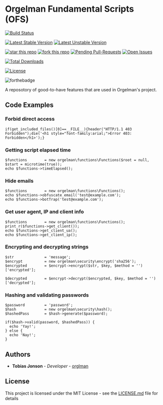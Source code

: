 # Orgelman Fundamental Scripts (OFS)
[![Build Status](https://travis-ci.org/orglman/fundamental.svg)](https://travis-ci.org/orglman/fundamental)

[![Latest Stable Version](https://poser.pugx.org/orglman/fundamental/v/stable.svg)](https://packagist.org/packages/orglman/fundamental) 
[![Latest Unstable Version](https://poser.pugx.org/orglman/fundamental/v/unstable.svg)](https://packagist.org/packages/orglman/fundamental) 

[![star this repo](http://githubbadges.com/star.svg?user=orglman&repo=fundamental&style=flat)](https://github.com/orglman/fundamental)
[![fork this repo](http://githubbadges.com/fork.svg?user=orglman&repo=fundamental&style=flat)](https://github.com/orglman/fundamental/fork)
[![Pending Pull-Requests](http://githubbadges.herokuapp.com/orglman/fundamental/pulls.svg?style=flat)](https://github.com/orglman/fundamental/pulls)
[![Open Issues](http://githubbadges.herokuapp.com/orglman/fundamental/issues.svg?style=flat)](https://github.com/orglman/fundamental/issues)

[![Total Downloads](https://poser.pugx.org/orglman/fundamental/downloads)](https://packagist.org/packages/orglman/fundamental) 

[![License](https://poser.pugx.org/orglman/fundamental/license.svg)](https://packagist.org/packages/orglman/fundamental)

![forthebadge](https://forthebadge.com/images/badges/fuck-it-ship-it.svg)

A reposotory of good-to-have features that are used in Orgelman's project.

## Code Examples

### Forbid direct access
```
if(get_included_files()[0]==__FILE__){header("HTTP/1.1 403 Forbidden");die('<h1 style="font-family:arial;">Error 403: Forbidden</h1>');} 
```
### Getting script elapsed time 
```
$functions        = new orgelman\functions\Functions($root = null, $start = microtime(true));
echo $functions->timeElapsed();
```
### Hide emails
```
$functions        = new orgelman\functions\Functions();
echo $functions->obfuscate_email('test@example.com');
echo $functions->botTrap('test@example.com');
```

### Get user agent, IP and client info 
```
$functions        = new orgelman\functions\Functions();
print_r($functions->get_client());
echo $functions->get_client_ua();
echo $functions->get_client_ip();
```

### Encrypting and decrypting strings
```
$str              = 'message';
$encrypt          = new orgelman\security\encrypt('sha256');
$encrypted        = $encrypt->encrypt($str, $key, $method = '')['encrypted'];

$decrypted        = $encrypt->decrypt($encrypted, $key, $method = '')['decrypted'];
```
### Hashing and validating passwords
```
$password         = 'password';
$hash             = new orgelman\security\hash();
$hashedPass       = $hash->generate($password);

if($hash->valid(password, $hashedPass)) {
  echo 'Yay!';
} else {
  echo 'Nay!';
}
```

## Authors

* **Tobias Jonson** - *Developer* - [orglman](https://github.com/orglman)

## License

This project is licensed under the MIT License - see the [LICENSE.md](LICENSE.md) file for details
